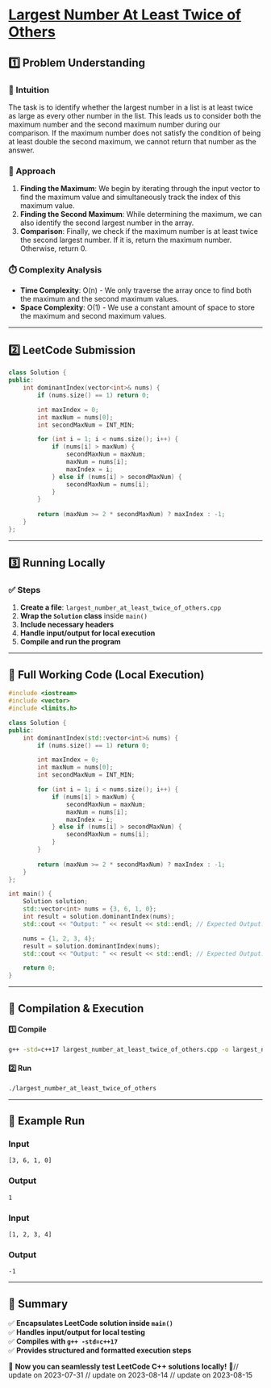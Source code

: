 # **[Largest Number At Least Twice of Others](https://leetcode.com/problems/largest-number-at-least-twice-of-others/description/)**  

## **1️⃣ Problem Understanding**  
### **📌 Intuition**  
The task is to identify whether the largest number in a list is at least twice as large as every other number in the list. This leads us to consider both the maximum number and the second maximum number during our comparison. If the maximum number does not satisfy the condition of being at least double the second maximum, we cannot return that number as the answer.

### **🚀 Approach**  
1. **Finding the Maximum**: We begin by iterating through the input vector to find the maximum value and simultaneously track the index of this maximum value.
2. **Finding the Second Maximum**: While determining the maximum, we can also identify the second largest number in the array.
3. **Comparison**: Finally, we check if the maximum number is at least twice the second largest number. If it is, return the maximum number. Otherwise, return 0.

### **⏱️ Complexity Analysis**  
- **Time Complexity**: O(n) - We only traverse the array once to find both the maximum and the second maximum values.
- **Space Complexity**: O(1) - We use a constant amount of space to store the maximum and second maximum values.

---  

## **2️⃣ LeetCode Submission**  
```cpp
class Solution {
public:
    int dominantIndex(vector<int>& nums) {
        if (nums.size() == 1) return 0;

        int maxIndex = 0;
        int maxNum = nums[0];
        int secondMaxNum = INT_MIN;

        for (int i = 1; i < nums.size(); i++) {
            if (nums[i] > maxNum) {
                secondMaxNum = maxNum;
                maxNum = nums[i];
                maxIndex = i;
            } else if (nums[i] > secondMaxNum) {
                secondMaxNum = nums[i];
            }
        }
        
        return (maxNum >= 2 * secondMaxNum) ? maxIndex : -1;
    }
};
```  

---  

## **3️⃣ Running Locally**  
### **✅ Steps**  
1. **Create a file**: `largest_number_at_least_twice_of_others.cpp`  
2. **Wrap the `Solution` class** inside `main()`  
3. **Include necessary headers**  
4. **Handle input/output for local execution**  
5. **Compile and run the program**  

---  

## **📝 Full Working Code (Local Execution)**  
```cpp
#include <iostream>
#include <vector>
#include <limits.h>

class Solution {
public:
    int dominantIndex(std::vector<int>& nums) {
        if (nums.size() == 1) return 0;

        int maxIndex = 0;
        int maxNum = nums[0];
        int secondMaxNum = INT_MIN;

        for (int i = 1; i < nums.size(); i++) {
            if (nums[i] > maxNum) {
                secondMaxNum = maxNum;
                maxNum = nums[i];
                maxIndex = i;
            } else if (nums[i] > secondMaxNum) {
                secondMaxNum = nums[i];
            }
        }
        
        return (maxNum >= 2 * secondMaxNum) ? maxIndex : -1;
    }
};

int main() {
    Solution solution;
    std::vector<int> nums = {3, 6, 1, 0};
    int result = solution.dominantIndex(nums);
    std::cout << "Output: " << result << std::endl; // Expected Output: 1

    nums = {1, 2, 3, 4};
    result = solution.dominantIndex(nums);
    std::cout << "Output: " << result << std::endl; // Expected Output: -1

    return 0;
}
```  

---  

## **🔧 Compilation & Execution**  
#### **1️⃣ Compile**  
```bash
g++ -std=c++17 largest_number_at_least_twice_of_others.cpp -o largest_number_at_least_twice_of_others
```  

#### **2️⃣ Run**  
```bash
./largest_number_at_least_twice_of_others
```  

---  

## **🎯 Example Run**  
### **Input**  
```
[3, 6, 1, 0]
```  
### **Output**  
```
1
```  

### **Input**  
```
[1, 2, 3, 4]
```  
### **Output**  
```
-1
```  

---  

## **📌 Summary**  
✅ **Encapsulates LeetCode solution inside `main()`**  
✅ **Handles input/output for local testing**  
✅ **Compiles with `g++ -std=c++17`**  
✅ **Provides structured and formatted execution steps**  

🚀 **Now you can seamlessly test LeetCode C++ solutions locally!** 🚀// update on 2023-07-31
// update on 2023-08-14
// update on 2023-08-15
